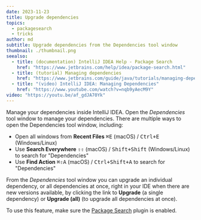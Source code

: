 ```yaml
---
date: 2023-11-23
title: Upgrade dependencies
topics:
  - packagesearch
  - tricks
author: md
subtitle: Upgrade dependencies from the Dependencies tool window
thumbnail: ./thumbnail.png
seealso:
  - title: (documentation) IntelliJ IDEA Help - Package Search
    href: "https://www.jetbrains.com/help/idea/package-search.html"
  - title: (tutorial) Managing dependencies
    href: "https://www.jetbrains.com/guide/java/tutorials/managing-dependencies/"
  - title: "(video) IntelliJ IDEA: Managing Dependencies"
    href: "https://www.youtube.com/watch?v=nqb9yAecM9Y"
video: "https://youtu.be/af_gdJA70Yk"
---
```


Manage your dependencies inside IntelliJ IDEA. Open the _Dependencies_ tool window to manage your dependencies. There are multiple ways to open the Dependencies tool window, including:

- Open all windows from **Recent Files** <kbd>⌘E</kbd> (macOS) / <kbd>Ctrl+E</kbd> (Windows/Linux)
- Use **Search Everywhere** <kbd>⇧⇧</kbd> (macOS) / <kbd>Shift+Shift</kbd> (Windows/Linux) to search for "Dependencies"
- Use **Find Action** <kbd>⌘⇧A</kbd> (macOS) / <kbd>Ctrl+Shift+A</kbd> to search for "Dependencies"

From the _Dependencies_ tool window you can upgrade an individual dependency, or all dependencies at once, right in your IDE when there are new versions available, by clicking the link to **Upgrade** (a single dependency) or **Upgrade (all)** (to upgrade all dependencies at once).

To use this feature, make sure the [Package Search](https://www.jetbrains.com/help/idea/package-search.html) plugin is enabled.
